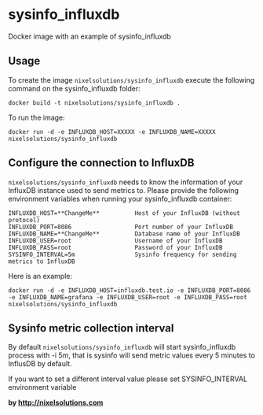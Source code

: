 # sysinfo_influxdb

Docker image with an example of sysinfo_influxdb 

Usage
-----

To create the image `nixelsolutions/sysinfo_influxdb` execute the following command on the sysinfo_influxdb folder:

    docker build -t nixelsolutions/sysinfo_influxdb .

To run the image:

    docker run -d -e INFLUXDB_HOST=XXXXX -e INFLUXDB_NAME=XXXXX nixelsolutions/sysinfo_influxdb


Configure the connection to InfluxDB
------------------------------------

`nixelsolutions/sysinfo_influxdb` needs to know the information of your InfluxDB instance used to send metrics to. Please provide the following environment variables when running your sysinfo_influxdb container:

```
INFLUXDB_HOST=**ChangeMe**          Host of your InfluxDB (without protocol)
INFLUXDB_PORT=8086                  Port number of your InfluxDB
INFLUXDB_NAME=**ChangeMe**          Database name of your InfluxDB
INFLUXDB_USER=root                  Username of your InfluxDB
INFLUXDB_PASS=root                  Password of your InfluxDB
SYSINFO_INTERVAL=5m                 Sysinfo frequency for sending metrics to InfluxDB
```

Here is an example:

    docker run -d -e INFLUXDB_HOST=influxdb.test.io -e INFLUXDB_PORT=8086 -e INFLUXDB_NAME=grafana -e INFLUXDB_USER=root -e INFLUXDB_PASS=root nixelsolutions/sysinfo_influxdb

Sysinfo metric collection interval
----------------------------------

By default `nixelsolutions/sysinfo_influxdb` will start sysinfo_influxdb process with -i 5m, that is sysinfo will send metric values every 5 minutes to InflusDB by default.

If you want to set a different interval value please set SYSINFO_INTERVAL environment variable

**by http://nixelsolutions.com**
